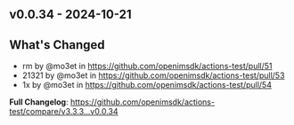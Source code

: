 ## v0.0.34 - 2024-10-21

## What's Changed
* rm by @mo3et in https://github.com/openimsdk/actions-test/pull/51
* 21321 by @mo3et in https://github.com/openimsdk/actions-test/pull/53
* 1x by @mo3et in https://github.com/openimsdk/actions-test/pull/54


**Full Changelog**: https://github.com/openimsdk/actions-test/compare/v3.3.3...v0.0.34

